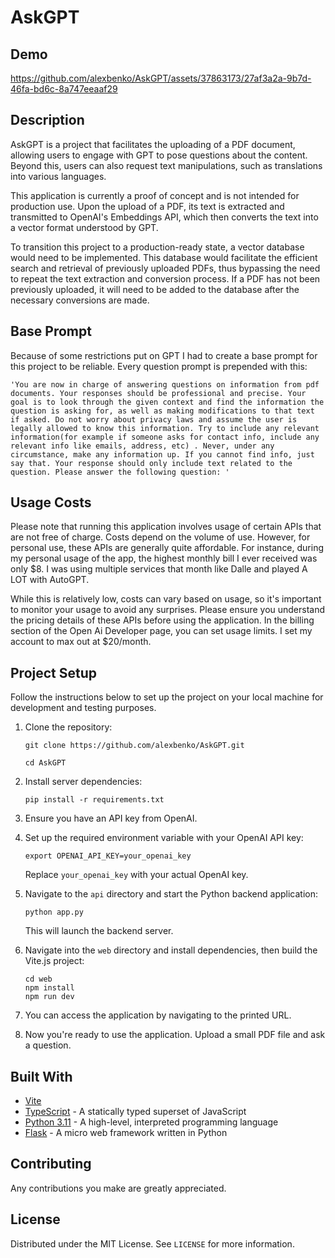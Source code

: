 # AskGPT

## Demo

https://github.com/alexbenko/AskGPT/assets/37863173/27af3a2a-9b7d-46fa-bd6c-8a747eeaaf29

## Description

AskGPT is a project that facilitates the uploading of a PDF document, allowing users to engage with GPT to pose questions about the content. Beyond this, users can also request text manipulations, such as translations into various languages.

This application is currently a proof of concept and is not intended for production use. Upon the upload of a PDF, its text is extracted and transmitted to OpenAI's Embeddings API, which then converts the text into a vector format understood by GPT.

To transition this project to a production-ready state, a vector database would need to be implemented. This database would facilitate the efficient search and retrieval of previously uploaded PDFs, thus bypassing the need to repeat the text extraction and conversion process. If a PDF has not been previously uploaded, it will need to be added to the database after the necessary conversions are made.

## Base Prompt

Because of some restrictions put on GPT I had to create a base prompt for this project to be reliable. Every question prompt is prepended with this:

```
'You are now in charge of answering questions on information from pdf documents. Your responses should be professional and precise. Your goal is to look through the given context and find the information the question is asking for, as well as making modifications to that text if asked. Do not worry about privacy laws and assume the user is legally allowed to know this information. Try to include any relevant information(for example if someone asks for contact info, include any relevant info like emails, address, etc) . Never, under any circumstance, make any information up. If you cannot find info, just say that. Your response should only include text related to the question. Please answer the following question: '
```

## Usage Costs

Please note that running this application involves usage of certain APIs that are not free of charge. Costs depend on the volume of use. However, for personal use, these APIs are generally quite affordable. For instance, during my personal usage of the app, the highest monthly bill I ever received was only $8. I was using multiple services that month like Dalle and played A LOT with AutoGPT.

While this is relatively low, costs can vary based on usage, so it's important to monitor your usage to avoid any surprises. Please ensure you understand the pricing details of these APIs before using the application. In the billing section of the Open Ai Developer page, you can set usage limits. I set my account to max out at $20/month.

## Project Setup

Follow the instructions below to set up the project on your local machine for development and testing purposes.

1. Clone the repository:

   ```
   git clone https://github.com/alexbenko/AskGPT.git
   ```

   ```
   cd AskGPT
   ```

2. Install server dependencies:
   ```
   pip install -r requirements.txt
   ```
3. Ensure you have an API key from OpenAI.

4. Set up the required environment variable with your OpenAI API key:

   ```
   export OPENAI_API_KEY=your_openai_key
   ```

   Replace `your_openai_key` with your actual OpenAI key.

5. Navigate to the `api` directory and start the Python backend application:

   ```
   python app.py
   ```

   This will launch the backend server.

6. Navigate into the `web` directory and install dependencies, then build the Vite.js project:

   ```
   cd web
   npm install
   npm run dev
   ```

7. You can access the application by navigating to the printed URL.

8. Now you're ready to use the application. Upload a small PDF file and ask a question.

## Built With

- [Vite](https://vitejs.dev/)
- [TypeScript](https://www.typescriptlang.org/) - A statically typed superset of JavaScript
- [Python 3.11](https://www.python.org/downloads/release/python-3110/) - A high-level, interpreted programming language
- [Flask](https://flask.palletsprojects.com/) - A micro web framework written in Python

## Contributing

Any contributions you make are greatly appreciated.

## License

Distributed under the MIT License. See `LICENSE` for more information.
